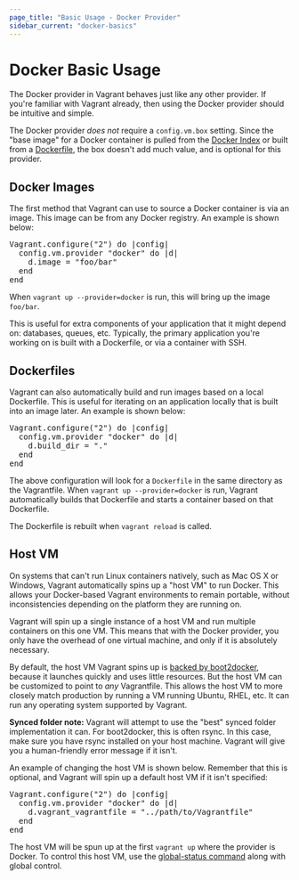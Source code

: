 ```yaml
---
page_title: "Basic Usage - Docker Provider"
sidebar_current: "docker-basics"
---
```


# Docker Basic Usage

The Docker provider in Vagrant behaves just like any other provider.
If you're familiar with Vagrant already, then using the Docker provider
should be intuitive and simple.

The Docker provider _does not_ require a `config.vm.box` setting. Since
the "base image" for a Docker container is pulled from the
[Docker Index](/v2/docker/images.html) or
built from a [Dockerfile](/v2/docker/dockerfiles.html), the box doesn't
add much value, and is optional for this provider.

## Docker Images

The first method that Vagrant can use to source a Docker container
is via an image. This image can be from any Docker registry. An
example is shown below:

<pre class="prettyprint">
Vagrant.configure("2") do |config|
  config.vm.provider "docker" do |d|
    d.image = "foo/bar"
  end
end
</pre>

When `vagrant up --provider=docker` is run, this will bring up the
image `foo/bar`.

This is useful for extra components of your application that it might
depend on: databases, queues, etc. Typically, the primary application
you're working on is built with a Dockerfile, or via a container with
SSH.

## Dockerfiles

Vagrant can also automatically build and run images based on a local
Dockerfile. This is useful for iterating on an application locally
that is built into an image later. An example is shown below:

<pre class="prettyprint">
Vagrant.configure("2") do |config|
  config.vm.provider "docker" do |d|
    d.build_dir = "."
  end
end
</pre>

The above configuration will look for a `Dockerfile` in the same
directory as the Vagrantfile. When `vagrant up --provider=docker` is run, Vagrant
automatically builds that Dockerfile and starts a container
based on that Dockerfile.

The Dockerfile is rebuilt when `vagrant reload` is called.

## Host VM

On systems that can't run Linux containers natively, such as Mac OS X
or Windows, Vagrant automatically spins up a "host VM" to run Docker.
This allows your Docker-based Vagrant environments to remain portable,
without inconsistencies depending on the platform they are running on.

Vagrant will spin up a single instance of a host VM and run multiple
containers on this one VM. This means that with the Docker provider,
you only have the overhead of one virtual machine, and only if it is
absolutely necessary.

By default, the host VM Vagrant spins up is
[backed by boot2docker](https://github.com/mitchellh/vagrant/blob/master/plugins/providers/docker/hostmachine/Vagrantfile),
because it launches quickly and uses little resources. But the host VM
can be customized to point to _any_ Vagrantfile. This allows the host VM
to more closely match production by running a VM running Ubuntu, RHEL,
etc. It can run any operating system supported by Vagrant.

<div class="alert alert-info">
	<strong>Synced folder note:</strong> Vagrant will attempt to use the
	"best" synced folder implementation it can. For boot2docker, this is
	often rsync. In this case, make sure you have rsync installed on your
	host machine. Vagrant will give you a human-friendly error message if
	it isn't.
</div>

An example of changing the host VM is shown below. Remember that this
is optional, and Vagrant will spin up a default host VM if it isn't
specified:

<pre class="prettyprint">
Vagrant.configure("2") do |config|
  config.vm.provider "docker" do |d|
    d.vagrant_vagrantfile = "../path/to/Vagrantfile"
  end
end
</pre>

The host VM will be spun up at the first `vagrant up` where the provider
is Docker. To control this host VM, use the
[global-status command](/v2/cli/global-status.html)
along with global control.
